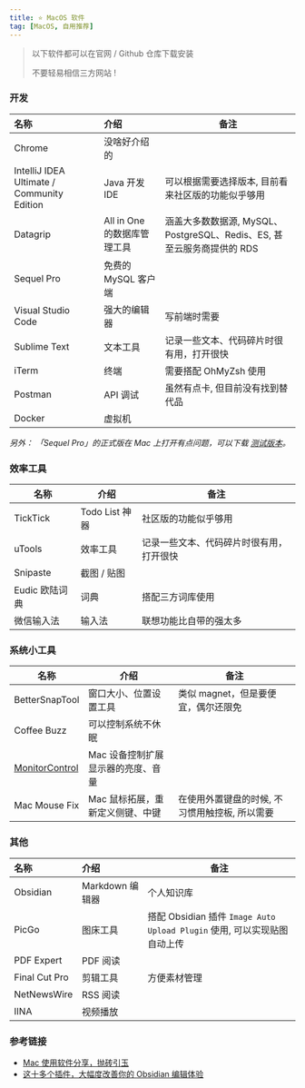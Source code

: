 ```yaml
---
title: ⭐️ MacOS 软件
tag: [MacOS, 自用推荐]
---
```


> 以下软件都可以在官网 / Github 仓库下载安装
>
> 不要轻易相信三方网站 !

### 开发

| 名称                                         | 介绍                  | 备注                                                 |
| :----------------------------------------- | :------------------ | -------------------------------------------------- |
| Chrome                                     | 没啥好介绍的              |                                                    |
| IntelliJ IDEA Ultimate / Community Edition | Java 开发 IDE         | 可以根据需要选择版本, 目前看来社区版的功能似乎够用                         |
| Datagrip                                   | All in One 的数据库管理工具 | 涵盖大多数数据源, MySQL、PostgreSQL、Redis、ES, 甚至云服务商提供的 RDS |
| Sequel Pro                                 | 免费的 MySQL 客户端       |                                                    |
| Visual Studio Code                         | 强大的编辑器              | 写前端时需要                                             |
| Sublime Text                               | 文本工具                | 记录一些文本、代码碎片时很有用，打开很快                               |
| iTerm                                      | 终端                  | 需要搭配 OhMyZsh 使用                                    |
| Postman                                    | API 调试              | 虽然有点卡, 但目前没有找到替代品                                  |
| Docker                                     | 虚拟机                 |                                                    |

_另外： 「Sequel Pro」的正式版在 Mac 上打开有点问题，可以下载 [测试版本][Sequel Pro 测试版本]。_

### 效率工具

| 名称         | 介绍           | 备注                   |
| ---------- | ------------ | -------------------- |
| TickTick   | Todo List 神器 | 社区版的功能似乎够用           |
| uTools     | 效率工具         | 记录一些文本、代码碎片时很有用，打开很快 |
| Snipaste   | 截图 / 贴图      |                      |
| Eudic 欧陆词典 | 词典           | 搭配三方词库使用             |
| 微信输入法      | 输入法          | 联想功能比自带的强太多          |

### 系统小工具

| 名称                 | 介绍                  | 备注                        |
| ------------------ | ------------------- | ------------------------- |
| BetterSnapTool     | 窗口大小、位置设置工具         | 类似 magnet，但是要便宜，偶尔还限免     |
| Coffee Buzz        | 可以控制系统不休眠           |                           |
| [MonitorControl][] | Mac 设备控制扩展显示器的亮度、音量 |                           |
| Mac Mouse Fix      | Mac 鼠标拓展，重新定义侧键、中键  | 在使用外置键盘的时候, 不习惯用触控板, 所以需要 |

### 其他

| 名称            | 介绍           | 备注                                                       |
| :------------ | :----------- | -------------------------------------------------------- |
| Obsidian      | Markdown 编辑器 | 个人知识库                                                    |
| PicGo         | 图床工具         | 搭配 Obsidian 插件 `Image Auto Upload Plugin` 使用, 可以实现贴图自动上传 |
| PDF Expert    | PDF 阅读       |                                                          |
| Final Cut Pro | 剪辑工具         | 方便素材管理                                                   |
| NetNewsWire   | RSS 阅读       |                                                          |
| IINA          | 视频播放         |                                                          |

### 参考链接

- [ Mac 使用软件分享，抛砖引玉][]
- [这十多个插件，大幅度改善你的 Obsidian 编辑体验][]

​​<!-- 下面是引用式链接-->

[Sequel Pro 测试版本]: https://sequelpro.com/test-builds

[MonitorControl]: https://github.com/MonitorControl/MonitorControl

[ Mac 使用软件分享，抛砖引玉]: https://www.v2ex.com/t/894110

[这十多个插件，大幅度改善你的 Obsidian 编辑体验]: https://sspai.com/post/68394
